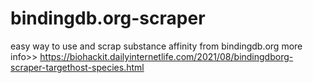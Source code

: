 # bindingdb.org-scraper
easy way to use and scrap substance affinity from bindingdb.org
more info>> https://biohackit.dailyinternetlife.com/2021/08/bindingdborg-scraper-targethost-species.html
